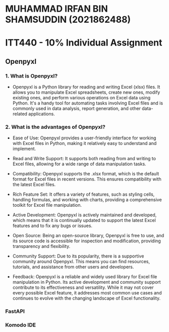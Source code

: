 # MUHAMMAD IRFAN BIN SHAMSUDDIN (2021862488)
 
# ITT440 - 10% Individual Assignment


## Openpyxl
### 1. What is Openpyxl?
  - Openpyxl is a Python library for reading and writing Excel (xlsx) files. It allows you to manipulate Excel spreadsheets, create new ones, modify existing ones, and perform various operations on Excel data using Python. It's a handy tool for automating tasks involving Excel files and is commonly used in data analysis, report generation, and other data-related applications.

### 2. What is the advantages of Openpyxl?
- Ease of Use: Openpyxl provides a user-friendly interface for working with Excel files in Python, making it relatively easy to understand and implement.

- Read and Write Support: It supports both reading from and writing to Excel files, allowing for a wide range of data manipulation tasks.

- Compatibility: Openpyxl supports the .xlsx format, which is the default format for Excel files in recent versions. This ensures compatibility with the latest Excel files.

- Rich Feature Set: It offers a variety of features, such as styling cells, handling formulas, and working with charts, providing a comprehensive toolkit for Excel file manipulation.

- Active Development: Openpyxl is actively maintained and developed, which means that it is continually updated to support the latest Excel features and to fix any bugs or issues.

- Open Source: Being an open-source library, Openpyxl is free to use, and its source code is accessible for inspection and modification, providing transparency and flexibility.

- Community Support: Due to its popularity, there is a supportive community around Openpyxl. This means you can find resources, tutorials, and assistance from other users and developers.

- Feedback: Openpyxl is a reliable and widely used library for Excel file manipulation in Python. Its active development and community support contribute to its effectiveness and versatility. While it may not cover every possible Excel feature, it addresses most common use cases and continues to evolve with the changing landscape of Excel functionality.
### FastAPI

### Komodo IDE

